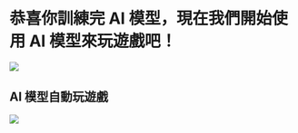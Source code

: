 # 恭喜你訓練完 AI 模型，現在我們開始使用 AI 模型來玩遊戲吧！
![](https://i.imgur.com/LW63OLW.gif)
## AI 模型自動玩遊戲
![](https://i.imgur.com/IYDn5xV.png)